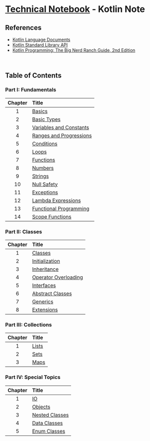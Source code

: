 # [Technical Notebook](../README.md) - Kotlin Note
## References
- [Kotlin Language Documents](https://kotlinlang.org/docs/home.html)
- [Kotlin Standard Library API](https://kotlinlang.org/api/latest/jvm/stdlib/)
- [Kotlin Programming: The Big Nerd Ranch Guide, 2nd Edition](https://www.oreilly.com/library/view/kotlin-programming-the/9780136870494/)

<br />

## Table of Contents
### Part I: Fundamentals
| Chapter | Title |
| :-: | :- |
| 1 | [Basics](./notes/Part%20I/Chapter_1.md) |
| 2 | [Basic Types](./notes/Part%20I/Chapter_2.md) |
| 3 | [Variables and Constants](./notes/Part%20I/Chapter_3.md) |
| 4 | [Ranges and Progressions](./notes/Part%20I/Chapter_4.md) |
| 5 | [Conditions](./notes/Part%20I/Chapter_5.md) |
| 6 | [Loops](./notes/Part%20I/Chapter_6.md) |
| 7 | [Functions](./notes/Part%20I/Chapter_7.md) |
| 8 | [Numbers](./notes/Part%20I/Chapter_8.md) |
| 9 | [Strings](./notes/Part%20I/Chapter_9.md) |
| 10 | [Null Safety](./notes/Part%20I/Chapter_10.md) |
| 11 | [Exceptions](./notes/Part%20I/Chapter_11.md) |
| 12 | [Lambda Expressions](./notes/Part%20I/Chapter_12.md) |
| 13 | [Functional Programming](./notes/Part%20I/Chapter_13.md) |
| 14 | [Scope Functions](./notes/Part%20I/Chapter_14.md) |

### Part II: Classes
| Chapter | Title |
| :-: | :- |
| 1 | [Classes](./notes/Part%20II/Chapter_1.md) |
| 2 | [Initialization](./notes/Part%20II/Chapter_2.md) |
| 3 | [Inheritance](./notes/Part%20II/Chapter_3.md) |
| 4 | [Operator Overloading](./notes/Part%20II/Chapter_4.md) |
| 5 | [Interfaces](./notes/Part%20II/Chapter_5.md) |
| 6 | [Abstract Classes](./notes/Part%20II/Chapter_6.md) |
| 7 | [Generics](./notes/Part%20II/Chapter_7.md) |
| 8 | [Extensions](./notes/Part%20II/Chapter_8.md) |

### Part III: Collections
| Chapter | Title |
| :-: | :- |
| 1 | [Lists](./notes/Part%20III/Chapter_1.md) |
| 2 | [Sets](./notes/Part%20III/Chapter_2.md) |
| 3 | [Maps](./notes/Part%20III/Chapter_3.md) |

### Part IV: Special Topics
| Chapter | Title |
| :-: | :- |
| 1 | [IO](./notes/Part%20IV/Chapter_1.md) |
| 2 | [Objects](./notes/Part%20IV/Chapter_2.md) |
| 3 | [Nested Classes](./notes/Part%20IV/Chapter_3.md) |
| 4 | [Data Classes](./notes/Part%20IV/Chapter_4.md) |
| 5 | [Enum Classes](./notes/Part%20IV/Chapter_5.md) |

<br />
